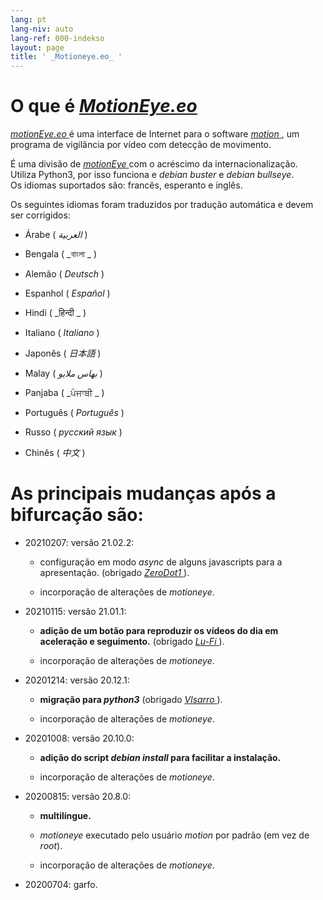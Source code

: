 ```yaml
---
lang: pt
lang-niv: auto
lang-ref: 000-indekso
layout: page
title: ' _Motioneye.eo_ '
---
```

# O que é [ _MotionEye.eo_ ](https://github.com/jmichault/motioneye.eo) 

[ _motionEye.eo_ ](https://github.com/jmichault/motioneye.eo) é uma interface de Internet para o software [ _motion_ ](https://motion-project.github.io/), um programa de vigilância por vídeo com detecção de movimento.

É uma divisão de [ _motionEye_ ](https://github.com/ccrisan/motioneye) com o acréscimo da internacionalização.  
Utiliza Python3, por isso funciona e _debian buster_ e _debian bullseye_.  
Os idiomas suportados são: francês, esperanto e inglês.

Os seguintes idiomas foram traduzidos por tradução automática e devem ser corrigidos:

* Árabe ( _العربية_ )


* Bengala ( _বাংলা _ )
  

  

* Alemão ( _Deutsch_ )


* Espanhol ( _Español_ )


* Hindi ( _हिन्दी _ )
  

  

* Italiano ( _Italiano_ )


* Japonês ( _日本語_ )


* Malay ( _بهاس ملايو_ )


* Panjaba ( _ਪੰਜਾਬੀ _ )
  

  

* Português ( _Português_ )


* Russo ( _русский язык_ )


* Chinês ( _中文_ )




# As principais mudanças após a bifurcação são:

* 20210207: versão 21.02.2:


  * configuração em modo _async_ de alguns javascripts para a apresentação. (obrigado [ _ZeroDot1_ ]( https://github.com/ZeroDot1 ) ).


  * incorporação de alterações de _motioneye_.


* 20210115: versão 21.01.1:


  * **adição de um botão para reproduzir os vídeos do dia em aceleração e seguimento.** (obrigado [ _Lu-Fi_ ](https://github.com/Lu-Fi) ).


  * incorporação de alterações de _motioneye_.


* 20201214: versão 20.12.1:


  * **migração para _python3_** (obrigado [ _Vlsarro_ ](https://github.com/Vlsarro) ).


  * incorporação de alterações de _motioneye_.


* 20201008: versão 20.10.0:


  * **adição do script _debian install_ para facilitar a instalação.**


  * incorporação de alterações de _motioneye_.


* 20200815: versão 20.8.0:


  * **multilíngue.**


  * _motioneye_ executado pelo usuário _motion_ por padrão (em vez de _root_).


  * incorporação de alterações de _motioneye_.


* 20200704: garfo.



